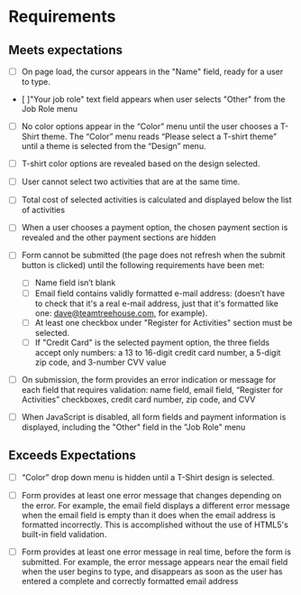 # Requirements

## Meets expectations 

  - [ ] On page load, the cursor appears in the "Name" field, ready for a user to type.

  - [ ]"Your job role" text field appears when user selects "Other" from the Job Role menu

  - [ ] No color options appear in the “Color” menu until the user chooses a T-Shirt theme. The “Color” menu reads “Please select a T-shirt theme” until a theme is selected from the “Design” menu.

  - [ ] T-shirt color options are revealed based on the design selected.

  - [ ] User cannot select two activities that are at the same time.

  - [ ] Total cost of selected activities is calculated and displayed below the list of activities

  - [ ] When a user chooses a payment option, the chosen payment section is revealed and the other payment sections are hidden

  - [ ] Form cannot be submitted (the page does not refresh when the submit button is clicked) until the following requirements have been met:

    - [ ] Name field isn’t blank
    - [ ] Email field contains validly formatted e-mail address: (doesn’t have to check that it's a real e-mail address, just that it's formatted like one: dave@teamtreehouse.com, for example).
    - [ ] At least one checkbox under "Register for Activities" section must be selected.
    - [ ] If "Credit Card" is the selected payment option, the three fields accept only numbers: a 13 to 16-digit credit card number, a 5-digit zip code, and 3-number CVV value

  - [ ] On submission, the form provides an error indication or message for each field that requires validation: name field, email field, “Register for Activities” checkboxes, credit card number, zip code, and CVV

  - [ ] When JavaScript is disabled, all form fields and payment information is displayed, including the "Other" field in the "Job Role" menu

## Exceeds Expectations

  - [ ] “Color” drop down menu is hidden until a T-Shirt design is selected.

  - [ ] Form provides at least one error message that changes depending on the error. For example, the email field displays a different error message when the email field is empty than it does when the email address is formatted incorrectly. This is accomplished without the use of HTML5's built-in field validation.

  - [ ] Form provides at least one error message in real time, before the form is submitted. For example, the error message appears near the email field when the user begins to type, and disappears as soon as the user has entered a complete and correctly formatted email address